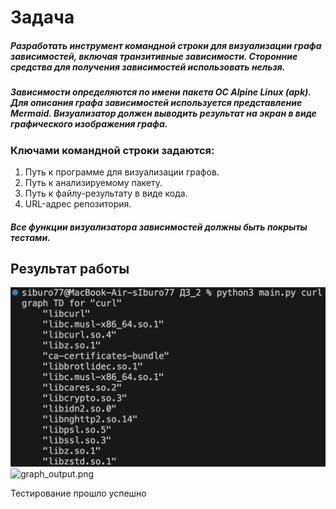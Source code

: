 # Задача
##### Разработать инструмент командной строки для визуализации графа зависимостей, включая транзитивные зависимости. Сторонние средства для получения зависимостей использовать нельзя.
##### Зависимости определяются по имени пакета ОС Alpine Linux (apk). Для описания графа зависимостей используется представление Mermaid. Визуализатор должен выводить результат на экран в виде графического изображения графа.
### Ключами командной строки задаются:
1. Путь к программе для визуализации графов.
2. Путь к анализируемому пакету.
3. Путь к файлу-результату в виде кода.
4. URL-адрес репозитория.
##### Все функции визуализатора зависимостей должны быть покрыты тестами.
## Результат работы
![img.png](img.png)
![graph_output.png](raph_output.png)

Тестирование прошло успешно

